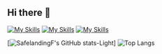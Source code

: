 ## Hi there 👋

[![My Skills](https://skillicons.dev/icons?i=js,html,css,nodejs,ts,vue,react,electron)](https://skillicons.dev)
[![My Skills](https://skillicons.dev/icons?i=nestjs,nextjs,tailwind,threejs,sqlite,rust)](https://skillicons.dev)
[![My Skills](https://skillicons.dev/icons?i=ps)](https://skillicons.dev)


[![SafelandingF's GitHub stats-Light](https://github-readme-stats.vercel.app/api?username=SafelandingF&show_icons=true&theme=default#gh-light-mode-only)]
![Top Langs](https://github-readme-stats.vercel.app/api/top-langs/?username=SafelandingF&layout=compact)

<!--
**SafelandingF/SafelandingF** is a ✨ _special_ ✨ repository because its `README.md` (this file) appears on your GitHub profile.

Here are some ideas to get you started:

- 🔭 I’m currently working on ...
- 🌱 I’m currently learning ...
- 👯 I’m looking to collaborate on ...
- 🤔 I’m looking for help with ...
- 💬 Ask me about ...
- 📫 How to reach me: ...
- 😄 Pronouns: ...
- ⚡ Fun fact: ...
-->
